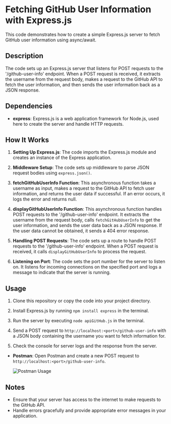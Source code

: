 # Fetching GitHub User Information with Express.js

This code demonstrates how to create a simple Express.js server to fetch GitHub user information using async/await.

## Description

The code sets up an Express.js server that listens for POST requests to the '/github-user-info' endpoint. When a POST request is received, it extracts the username from the request body, makes a request to the GitHub API to fetch the user information, and then sends the user information back as a JSON response.

## Dependencies

- **express**: Express.js is a web application framework for Node.js, used here to create the server and handle HTTP requests.

## How It Works

1. **Setting Up Express.js**: The code imports the Express.js module and creates an instance of the Express application.

2. **Middleware Setup**: The code sets up middleware to parse JSON request bodies using `express.json()`.

3. **fetchGitHubUserInfo Function**: This asynchronous function takes a username as input, makes a request to the GitHub API to fetch user information, and returns the user data if successful. If an error occurs, it logs the error and returns null.

4. **displayGitHubUserInfo Function**: This asynchronous function handles POST requests to the '/github-user-info' endpoint. It extracts the username from the request body, calls `fetchGitHubUserInfo` to get the user information, and sends the user data back as a JSON response. If the user data cannot be obtained, it sends a 404 error response.

5. **Handling POST Requests**: The code sets up a route to handle POST requests to the '/github-user-info' endpoint. When a POST request is received, it calls `displayGitHubUserInfo` to process the request.

6. **Listening on Port**: The code sets the port number for the server to listen on. It listens for incoming connections on the specified port and logs a message to indicate that the server is running.

## Usage

1. Clone this repository or copy the code into your project directory.

2. Install Express.js by running `npm install express` in the terminal.

3. Run the server by executing `node apiGitHub.js` in the terminal.

4. Send a POST request to `http://localhost:<port>/github-user-info` with a JSON body containing the username you want to fetch information for.

5. Check the console for server logs and the response from the server.

- **Postman**:
  Open Postman and create a new POST request to `http://localhost:<port>/github-user-info`.
  
  ![Postman Usage](ruta/a/la/imagen.png)

## Notes

- Ensure that your server has access to the internet to make requests to the GitHub API.
- Handle errors gracefully and provide appropriate error messages in your application.

